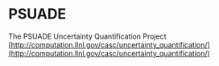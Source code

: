 # PSUADE
The PSUADE Uncertainty Quantification Project [http://computation.llnl.gov/casc/uncertainty_quantification/](http://computation.llnl.gov/casc/uncertainty_quantification/) 


